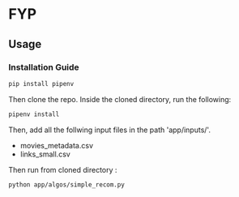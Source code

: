 # FYP

## Usage

### Installation Guide
```bash
pip install pipenv
```
Then clone the repo. Inside the cloned directory, run the following:
```bash
pipenv install
```

Then, add all the follwing input files in the path 'app/inputs/'.
* movies_metadata.csv
* links_small.csv

Then run from cloned directory :
```bash
python app/algos/simple_recom.py
```

